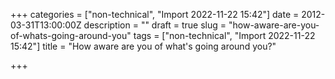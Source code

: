 +++
categories = ["non-technical", "Import 2022-11-22 15:42"]
date = 2012-03-31T13:00:00Z
description = ""
draft = true
slug = "how-aware-are-you-of-whats-going-around-you"
tags = ["non-technical", "Import 2022-11-22 15:42"]
title = "How aware are you of what's going around you?"

+++




